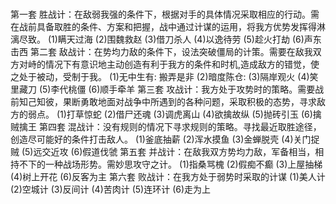 # 
第一套 胜战计：在敌弱我强的条件下，根据对手的具体情况采取相应的行动。需在战前具备取胜的条件、方案和把握，战中通过计谋的运用，将我方优势发挥得淋漓尽致。
(1)瞒天过海
(2)围魏救赵
(3)借刀杀人
(4)以逸待劳
(5)趁火打劫
(6)声东击西
第二套 敌战计：在势均力敌的条件下，设法突破僵局的计策。需要在敌我双方对峙的情况下有意识地主动创造有利于我方的条件和时机,造成敌方的错觉，使之处于被动，受制于我。
(1)无中生有: 搬弄是非
(2)暗度陈仓:
(3)隔岸观火
(4)笑里藏刀
(5)李代桃僵
(6)顺手牵羊
第三套 攻战计：我方处于攻势时的策略。需要战前知己知彼，果断勇敢地面对战争中所遇到的各种问题，采取积极的态势，寻求敌方的弱点。
(1)打草惊蛇
(2)借尸还魂
(3)调虎离山
(4)欲擒故纵
(5)抛砖引玉
(6)擒贼擒王
第四套 混战计：没有规则的情况下寻求规则的策略。寻找最近取胜途径，创造尽可能好的条件打击敌人。
(1)釜底抽薪
(2)浑水摸鱼
(3)金蝉脱壳
(4)关门捉贼
(5)远交近攻
(6)假道伐虢
第五套 并战计：在敌我双方势均力敌，军备相当，相持不下的一种战场形势。需妙思攻守之计。
(1)指桑骂槐
(2)假痴不癫
(3)上屋抽梯
(4)树上开花
(6)反客为主
第六套 败战计：在我方处于弱势时采取的计谋
(1)美人计
(2)空城计
(3)反间计
(4)苦肉计
(5)连环计
(6)走为上